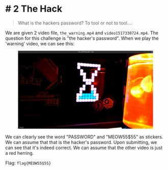 # # 2 The Hack

> What is the hackers password? To tool or not to tool....

We are given 2 video file, `the_warning.mp4` and `video1517330724.mp4`. The question for this challenge is "the hacker's password". When we play the 'warning' video, we can see this:

<figure><img src="../../../.gitbook/assets/image (2) (1).png" alt=""><figcaption></figcaption></figure>

We can clearly see the word "PASSWORD" and "MEOW55$55" as stickers. We can assume that that is the hacker's password. Upon submitting, we can see that it's indeed correct. We can assume that the other video is just a red herring.

Flag: `flag{MEOW55$55}`
